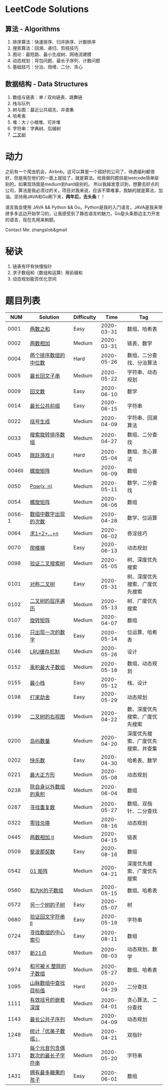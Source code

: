 # LeetCode Solutions

## 算法 - Algorithms

1. 排序算法：快速排序、归并排序、计数排序
2. 搜索算法：回溯、递归、剪枝技巧
3. 图论：最短路、最小生成树、网络流建模
4. 动态规划：背包问题、最长子序列、计数问题
5. 基础技巧：分治、倍增、二分、贪心

## 数据结构 - Data Structures

1. 数组与链表：单 / 双向链表、跳舞链
2. 栈与队列
3. 树与图：最近公共祖先、并查集
4. 哈希表
5. 堆：大 / 小根堆、可并堆
6. 字符串：字典树、后缀树
7. [二叉树](./data_structure/binary_tree)

# 动力

之前有一个爬虫机会，Airbnb。这可以算是一个超好的公司了，待遇福利都很好，但是我在他们的一面上就挂了，就是算法。给我做的题目是leetcode简单级别的，如果现场面是medium到hard级别的。
所以我越发意识到，想要去好点的公司，算法是我必须过的关。项目对我来说，应该不算难事，我缺的就是算法，加油。坚持用JAVA和Go刷下来，**两年后，去头条**！！

语言我会使用 JAVA && Python && Go。Python是我的入门语言，JAVA是我来带拼多多这边开始学习的，让我感受到了静态语言的魅力，Go是头条那边主力开发的语言，现在先用来刷题。

Contact Me: zhangslob&gmail 

# 秘诀

1. 链表有环有快慢指针
2. 求子数组和（数组和运算）用前缀和
3. 动态规划能否优化空间

# 题目列表

| NUM | Solution | Difficulty | Time |  Tag |
|---| -----  | ---------- | ---- | ---- |
|0001|[两数之和](./problems/0001.two-sum/README.md)|Easy| 2020-03-31 |  数组、哈希表  |
|0002|[两数相加](./problems/0002.add-two-numbers/README.md)|Medium|  2020-03-31 |  链表、数学  |
|0004|[两个排序数组的中位数](./problems/0004.median-of-two-sorted-arrays/README.md)|Hard|  2020-05-26 |  数组、二分查找、分治算法  |
|0005|[最长回文子串](./problems/0005.longest-palindromic-substring/README.md)|Medium|  2020-05-22 |  字符串、动态规划  |
|0009|[回文数](./problems/0009.PalindromeNumber/README.md)|Easy|  2020-06-10 |  数学  |
|0014|[最长公共前缀](./problems/0014.LongestCommonPrefix/README.md)|Easy|  2020-06-15 |  字符串  |
|0022|[括号生成](./problems/0022.generate-parentheses/README.md)|Medium|  2020-04-09 |  字符串、回溯算法  |
|0033|[搜索旋转排序数组](./problems/0033.search-in-rotated-sorted-array/README.md)|Medium|  2020-04-27 |  数组、二分查找  |
|0045|[跳跃游戏 II](./problems/0045.jump-game-ii/README.md)|Hard|  2020-05-04 |  数组、贪心算法  |
|0046II|[螺旋矩阵](./problems/0046II.ba-shu-zi-fan-yi-cheng-zi-fu-chuan-lcof/README.md)|Medium|  2020-06-09 |  数组  |
|0050|[Pow(x, n)](./problems/0050.powx-n/README.md)|Medium|  2020-05-11 |  数学、二分查找  |
|0054|[螺旋矩阵](./problems/0054.spiral-matrix/README.md)|Medium|  2020-06-06 |  数组  |
|0056-1|[数组中数字出现的次数](./problems/0056-1.shu-zu-zhong-shu-zi-chu-xian-de-ci-shu-lcof/README.md)|Medium|  2020-04-28 |  数学、位运算  |
|0064|[求1+2+…+n](./problems/0064.qiu-12n-lcof/README.md)|Medium|  2020-06-02 |  奇淫技巧  |
|0070|[爬楼梯](./problems/0070.climbing-stairs/README.md)|Easy|  2020-06-13 |  动态规划  |
|0098|[验证二叉搜索树](./problems/0098.validate-binary-search-tree/README.md)|Medium|  2020-05-05 |  树、深度优先搜索  |
|0101|[对称二叉树](./problems/0101.symmetric-tree/README.md)|Easy|  2020-05-31 |  树、深度优先搜索、广度优先搜索  |
|0102|[二叉树的层序遍历](./problems/0102.binary-tree-level-order-traversal/README.md)|Medium|  2020-05-13 |  树、广度优先搜索  |
|0107|[旋转矩阵](./problems/0107.rotate-matrix-lcci/README.md)|Medium|  2020-04-07 |  数组  |
|0136|[只出现一次的数字](./problems/0136.single-number/README.md)|Easy|  2020-05-14 |  位运算、哈希表  |
|0146|[LRU缓存机制](./problems/0146.lru-cache/README.md)|Medium|  2020-05-26 |  设计  |
|0152|[乘积最大子数组](./problems/0152.maximum-product-subarray/README.md)|Medium|  2020-05-18 |  数组、动态规划  |
|0155|[最小栈](./problems/0155.min-stack/README.md)|Easy|  2020-05-12 |  栈、设计  |
|0198|[打家劫舍](./problems/0198.house-robber/README.md)|Easy|  2020-05-29 |  动态规划  |
|0199|[二叉树的右视图](./problems/0199.binary-tree-right-side-view/README.md)|Medium|  2020-04-22 |  数、深度优先搜索、广度优先搜索  |
|0200|[岛屿数量](./problems/0200.number-of-islands/README.md)|Medium|  2020-04-20 |  深度优先搜索、广度优先搜索、并查集  |
|0202|[快乐数](./problems/0202.happy-number/README.md)|Easy|  2020-04-30 |  哈希表、数学 |
|0221|[最大正方形](./problems/0221.maximal-square/README.md)|Medium|  2020-05-08 |  动态规划 |
|0238|[除自身以外数组的乘积](./problems/0238.product-of-array-except-self/README.md)|Medium|  2020-06-04 |  数组 |
|0287|[寻找重复数](./problems/0287.find-the-duplicate-number/README.md)|Medium|  2020-05-27 |  数组、双指针、二分查找 |
|0322|[零钱兑换](./problems/0322.coin-change/README.md)|Medium|  2020-08-16 |  动态规划 |
|0445|[两数相加 II](./problems/0445.add-two-numbers-ii/README.md)|Medium|  2020-04-15 |  链表  |
|0509|[斐波那契数](./problems/0509.fibonacci-number/README.md)|Easy|  2020-08-16 |  数组  |
|0542|[01 矩阵](./problems/0542.01-matrix/README.md)|Medium|  2020-04-21 |  深度优先搜索、广度优先搜索  |
|0560|[和为K的子数组](./problems/0560.subarray-sum-equals-k/README.md)|Medium|  2020-05-15 |  数组、哈希表  |
|0572|[另一个树的子树](./problems/0572.subtree-of-another-tree/README.md)|Easy|  2020-05-07 |  树  |
|0680|[验证回文字符串 Ⅱ](./problems/0680.valid-palindrome-ii/README.md)|Easy|  2020-05-19 |  字符串  |
|0724|[寻找数组的中心索引](./problems/0724.find-pivot-index/README.md)|Easy|  2020-08-11 |  数组  |
|0837|[新21点](./problems/0837.new-21-game/README.md)|Medium|  2020-06-03 |  动态规划、数学  |
|0974|[和可被 K 整除的子数组](./problems/0974.subarray-sums-divisible-by-k/README.md)|Medium|  2020-05-27 |  数组、哈希表  |
|1095|[山脉数组中查找目标值](./problems/1095.find-in-mountain-array/README.md)|Hard|  2020-04-29 |  二分查找  |
|1111|[有效括号的嵌套深度](./problems/1111.maximum-nesting-depth-of-two-valid-parentheses-strings/README.md)|Medium|  2020-04-01 | 贪心算法、二分查找 |
|1143|[最长公共子序列](./problems/1143.longest-common-subsequence/README.md)|Medium|  2020-04-09 | 动态规划 |
|1248|[统计「优美子数组」](./problems/1248.count-number-of-nice-subarrays/README.md)|Medium|  2020-04-21 | 双指针 |
|1371|[每个元音包含偶数次的最长子字符串](./problems/1371.find-the-longest-substring-containing-vowels-in-even-counts/README.md)|Medium|  2020-05-20 | 字符串 |
|1431|[拥有最多糖果的孩子](./problems/1431.kids-with-the-greatest-number-of-candies/README.md)|Easy|  2020-06-01 | 数组 |

